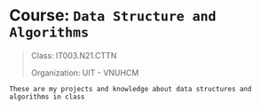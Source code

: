 # Course: `Data Structure and Algorithms`
> Class: IT003.N21.CTTN 
> 
> Organization: UIT - VNUHCM

`These are my projects and knowledge about data structures and algorithms in class`
